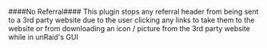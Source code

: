 ####No Referral####
This plugin stops any referral header from being sent to a 3rd party website due to the user clicking any links to take them to the website or from downloading an icon / picture from the 3rd party website while in unRaid's GUI